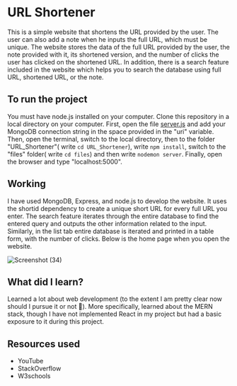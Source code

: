 # URL Shortener
This is a simple website that shortens the URL provided by the user. The user can also add a note when he inputs the full URL, which must be unique. The website stores the data of the full URL provided by the user, the note provided with it, its shortened version, and the number of clicks the user has clicked on the shortened URL. In addition, there is a search feature included in the website which helps you to search the database using full URL, shortened URL, or the note.
## To run the project
You must have node.js installed on your computer. Clone this repository in a local directory on your computer. First, open the file [server.js](files/server.js) and add your MongoDB connection string in the space provided in the "uri" variable. Then, open the terminal, switch to the local directory, then to the folder "URL_Shortener"( write `cd URL_Shortener`), write `npm install`, switch to the "files" folder( write `cd files`) and then write `nodemon server`. Finally, open the browser and type "localhost:5000".
## Working
I have used MongoDB, Express, and node.js to develop the website. It uses the shortid dependency to create a unique short URL for every full URL you enter. The search feature iterates through the entire database to find the entered query and outputs the other information related to the input. Similarly, in the list tab entire database is iterated and printed in a table form, with the number of clicks. Below is the home page when you open the website.

![Screenshot (34)](https://github.com/adityaby02/URL_Shortener/assets/101334086/2c3b76e0-482e-4a09-9a3e-d166cf8f9ec5)

## What did I learn?
Learned a lot about web development (to the extent I am pretty clear now should I pursue it or not 🫠). More specifically, learned about the MERN stack, though I have not implemented React in my project but had a basic exposure to it during this project. 
## Resources used
* YouTube
* StackOverflow
* W3schools
